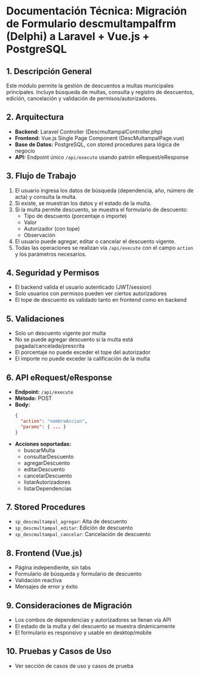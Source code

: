# Documentación Técnica: Migración de Formulario descmultampalfrm (Delphi) a Laravel + Vue.js + PostgreSQL

## 1. Descripción General
Este módulo permite la gestión de descuentos a multas municipales principales. Incluye búsqueda de multas, consulta y registro de descuentos, edición, cancelación y validación de permisos/autorizadores.

## 2. Arquitectura
- **Backend:** Laravel Controller (DescmultampalController.php)
- **Frontend:** Vue.js Single Page Component (DescMultampalPage.vue)
- **Base de Datos:** PostgreSQL, con stored procedures para lógica de negocio
- **API:** Endpoint único `/api/execute` usando patrón eRequest/eResponse

## 3. Flujo de Trabajo
1. El usuario ingresa los datos de búsqueda (dependencia, año, número de acta) y consulta la multa.
2. Si existe, se muestran los datos y el estado de la multa.
3. Si la multa permite descuento, se muestra el formulario de descuento:
   - Tipo de descuento (porcentaje o importe)
   - Valor
   - Autorizador (con tope)
   - Observación
4. El usuario puede agregar, editar o cancelar el descuento vigente.
5. Todas las operaciones se realizan vía `/api/execute` con el campo `action` y los parámetros necesarios.

## 4. Seguridad y Permisos
- El backend valida el usuario autenticado (JWT/session)
- Solo usuarios con permisos pueden ver ciertos autorizadores
- El tope de descuento es validado tanto en frontend como en backend

## 5. Validaciones
- Solo un descuento vigente por multa
- No se puede agregar descuento si la multa está pagada/cancelada/prescrita
- El porcentaje no puede exceder el tope del autorizador
- El importe no puede exceder la calificación de la multa

## 6. API eRequest/eResponse
- **Endpoint:** `/api/execute`
- **Método:** POST
- **Body:**
  ```json
  {
    "action": "nombreAccion",
    "params": { ... }
  }
  ```
- **Acciones soportadas:**
  - buscarMulta
  - consultarDescuento
  - agregarDescuento
  - editarDescuento
  - cancelarDescuento
  - listarAutorizadores
  - listarDependencias

## 7. Stored Procedures
- `sp_descmultampal_agregar`: Alta de descuento
- `sp_descmultampal_editar`: Edición de descuento
- `sp_descmultampal_cancelar`: Cancelación de descuento

## 8. Frontend (Vue.js)
- Página independiente, sin tabs
- Formulario de búsqueda y formulario de descuento
- Validación reactiva
- Mensajes de error y éxito

## 9. Consideraciones de Migración
- Los combos de dependencias y autorizadores se llenan vía API
- El estado de la multa y del descuento se muestra dinámicamente
- El formulario es responsivo y usable en desktop/mobile

## 10. Pruebas y Casos de Uso
- Ver sección de casos de uso y casos de prueba
